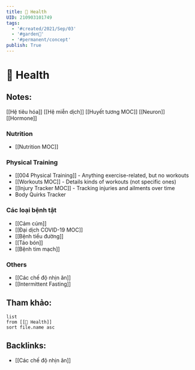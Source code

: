 ```yaml
---
title: 🏡 Health
UID: 210903101749
tags:
  - '#created/2021/Sep/03'
  - '#garden🏡'
  - '#permanent/concept'
publish: True
---
```

# 🏡 Health

## Notes:

[[Hệ tiêu hóa]]
[[Hệ miễn dịch]]
[[Huyết tương MOC]]
[[Neuron]]
[[Hormone]]

### Nutrition
* [[Nutrition MOC]]

### Physical Training
- [[004 Physical Training]] - Anything exercise-related, but no workouts 
- [[Workouts MOC]] - Details kinds of workouts (not specific ones)
- [[Injury Tracker MOC]] - Tracking injuries and ailments over time
- Body Quirks Tracker

### Các loại bệnh tật
- [[Cảm cúm]]
- [[Đại dịch COVID-19 MOC]]
- [[Bệnh tiểu đường]]
- [[Táo bón]]
- [[Bệnh tim mạch]]

### Others
- [[Các chế độ nhịn ăn]]
- [[Intermittent Fasting]]


## Tham khảo:
```dataview
list
from [[🏡 Health]]
sort file.name asc
```

## Backlinks:
- [[Các chế độ nhịn ăn]]
